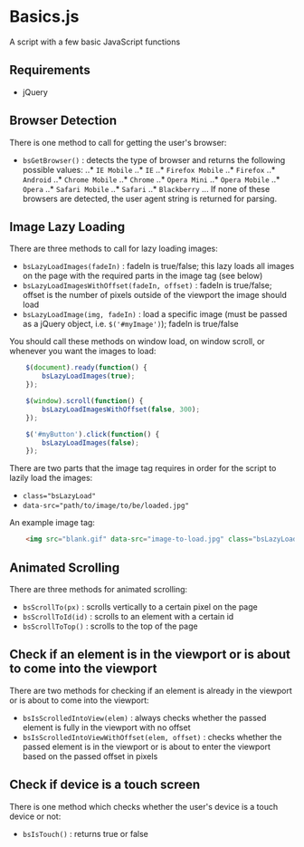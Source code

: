 Basics.js
=========

A script with a few basic JavaScript functions

Requirements
------------

- jQuery

Browser Detection
-----------------

There is one method to call for getting the user's browser:

- `bsGetBrowser()` : detects the type of browser and returns the following possible values: 
..* `IE Mobile`
..* `IE`
..* `Firefox Mobile`
..* `Firefox`
..* `Android`
..* `Chrome Mobile`
..* `Chrome`
..* `Opera Mini`
..* `Opera Mobile`
..* `Opera`
..* `Safari Mobile`
..* `Safari`
..* `Blackberry`
... If none of these browsers are detected, the user agent string is returned for parsing.

Image Lazy Loading
------------------

There are three methods to call for lazy loading images:

- `bsLazyLoadImages(fadeIn)` : fadeIn is true/false; this lazy loads all images on the page with the required parts in the image tag (see below)
- `bsLazyLoadImagesWithOffset(fadeIn, offset)` : fadeIn is true/false; offset is the number of pixels outside of the viewport the image should load
- `bsLazyLoadImage(img, fadeIn)` : load a specific image (must be passed as a jQuery object, i.e. `$('#myImage')`); fadeIn is true/false

You should call these methods on window load, on window scroll, or whenever you want the images to load:

```javascript
	$(document).ready(function() {	 				
		bsLazyLoadImages(true);
	});
```

```javascript
	$(window).scroll(function() {	 				
		bsLazyLoadImagesWithOffset(false, 300);
	});
```

```javascript
	$('#myButton').click(function() {	 				
		bsLazyLoadImages(false);
	});
```

There are two parts that the image tag requires in order for the script to lazily load the images:

- `class="bsLazyLoad"`
- `data-src="path/to/image/to/be/loaded.jpg"`

An example image tag:

```html
	<img src="blank.gif" data-src="image-to-load.jpg" class="bsLazyLoad">
```


Animated Scrolling
------------------

There are three methods for animated scrolling:

- `bsScrollTo(px)` : scrolls vertically to a certain pixel on the page
- `bsScrollToId(id)` : scrolls to an element with a certain id
- `bsScrollToTop()` : scrolls to the top of the page


Check if an element is in the viewport or is about to come into the viewport
----------------------------------------------------------------------------

There are two methods for checking if an element is already in the viewport or is about to come into the viewport:

- `bsIsScrolledIntoView(elem)` : always checks whether the passed element is fully in the viewport with no offset
- `bsIsScrolledIntoViewWithOffset(elem, offset)` : checks whether the passed element is in the viewport or is about to enter the viewport based on the passed offset in pixels


Check if device is a touch screen
----------------------------------

There is one method which checks whether the user's device is a touch device or not:

- `bsIsTouch()` : returns true or false
